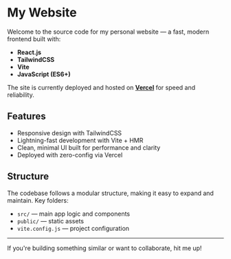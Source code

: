 # My Website

Welcome to the source code for my personal website — a fast, modern frontend built with:

- **React.js**
- **TailwindCSS**
- **Vite**
- **JavaScript (ES6+)**

The site is currently deployed and hosted on **[Vercel](https://ianku.vercel.app/)** for speed and reliability.

## Features

- Responsive design with TailwindCSS
- Lightning-fast development with Vite + HMR
- Clean, minimal UI built for performance and clarity
- Deployed with zero-config via Vercel

## Structure

The codebase follows a modular structure, making it easy to expand and maintain. Key folders:

- `src/` — main app logic and components
- `public/` — static assets
- `vite.config.js` — project configuration

---

If you're building something similar or want to collaborate, hit me up!
